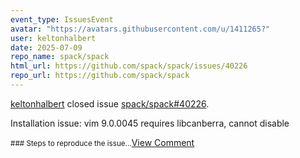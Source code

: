 ```yaml
---
event_type: IssuesEvent
avatar: "https://avatars.githubusercontent.com/u/1411265?"
user: keltonhalbert
date: 2025-07-09
repo_name: spack/spack
html_url: https://github.com/spack/spack/issues/40226
repo_url: https://github.com/spack/spack
---
```


<a href='https://github.com/keltonhalbert' target='_blank'>keltonhalbert</a> closed issue <a href='https://github.com/spack/spack/issues/40226' target='_blank'>spack/spack#40226</a>.

<p>Installation issue: vim 9.0.0045 requires libcanberra, cannot disable</p><small>### Steps to reproduce the issue...</small><a href='https://github.com/spack/spack/issues/40226' target='_blank'>View Comment</a>